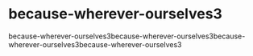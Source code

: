 # because-wherever-ourselves3
because-wherever-ourselves3because-wherever-ourselves3because-wherever-ourselves3because-wherever-ourselves3
